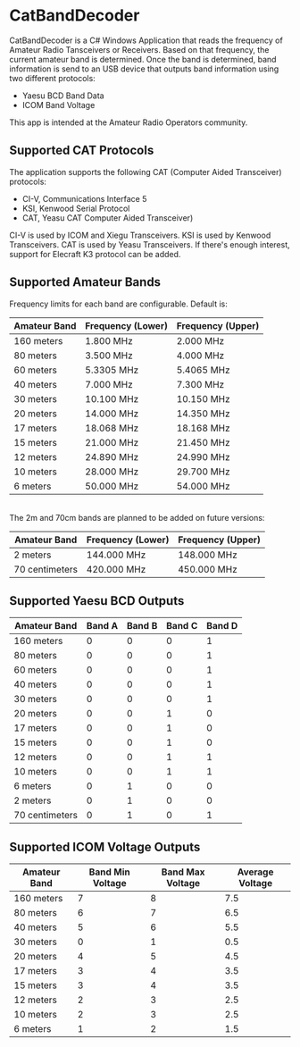 # CatBandDecoder

CatBandDecoder is a C# Windows Application that reads the frequency of Amateur Radio Tansceivers or Receivers.
Based on that frequency, the current amateur band is determined.
Once the band is determined, band information is send to an USB device that outputs band information using two different protocols:

- Yaesu BCD Band Data
- ICOM Band Voltage

This app is intended at the Amateur Radio Operators community.

## Supported CAT Protocols

The application supports the following CAT (Computer Aided Transceiver) protocols:

- CI-V, Communications Interface 5
- KSI, Kenwood Serial Protocol
- CAT, Yeasu CAT Computer Aided Transceiver)

CI-V is used by ICOM and Xiegu Transceivers. KSI is used by Kenwood Transceivers. CAT is used by Yeasu Transceivers.
If there's enough interest, support for Elecraft K3 protocol can be added.

## Supported Amateur Bands

Frequency limits for each band are configurable. Default is:

| Amateur Band     | Frequency (Lower) | Frequency (Upper) |
|------------------|-------------------|-------------------|
| 160 meters       | 1.800 MHz         | 2.000 MHz         |
| 80 meters        | 3.500 MHz         | 4.000 MHz         |
| 60 meters        | 5.3305 MHz        | 5.4065 MHz        |
| 40 meters        | 7.000 MHz         | 7.300 MHz         |
| 30 meters        | 10.100 MHz        | 10.150 MHz        |
| 20 meters        | 14.000 MHz        | 14.350 MHz        |
| 17 meters        | 18.068 MHz        | 18.168 MHz        |
| 15 meters        | 21.000 MHz        | 21.450 MHz        |
| 12 meters        | 24.890 MHz        | 24.990 MHz        |
| 10 meters        | 28.000 MHz        | 29.700 MHz        |
| 6 meters         | 50.000 MHz        | 54.000 MHz        |
<br>
The 2m and 70cm bands are planned to be added on future versions:

| Amateur Band     | Frequency (Lower) | Frequency (Upper) |
|------------------|-------------------|-------------------|
| 2 meters         | 144.000 MHz       | 148.000 MHz       |
| 70 centimeters   | 420.000 MHz       | 450.000 MHz       |

## Supported Yaesu BCD Outputs

| Amateur Band     | Band A | Band B | Band C | Band D |
|------------------|--------|--------|--------|--------|
| 160 meters       |   0    |   0    |   0    |   1    |
| 80 meters        |   0    |   0    |   0    |   1    |
| 60 meters        |   0    |   0    |   0    |   1    |
| 40 meters        |   0    |   0    |   0    |   1    |
| 30 meters        |   0    |   0    |   0    |   1    |
| 20 meters        |   0    |   0    |   1    |   0    |
| 17 meters        |   0    |   0    |   1    |   0    |
| 15 meters        |   0    |   0    |   1    |   0    |
| 12 meters        |   0    |   0    |   1    |   1    |
| 10 meters        |   0    |   0    |   1    |   1    |
| 6 meters         |   0    |   1    |   0    |   0    |
| 2 meters         |   0    |   1    |   0    |   0    |
| 70 centimeters   |   0    |   1    |   0    |   1    |

## Supported ICOM Voltage Outputs

| Amateur Band     | Band Min Voltage | Band Max Voltage | Average Voltage |
|------------------|------------------|------------------|-----------------|
| 160 meters       | 7                | 8                | 7.5             |
| 80 meters        | 6                | 7                | 6.5             |
| 40 meters        | 5                | 6                | 5.5             |
| 30 meters        | 0                | 1                | 0.5             |
| 20 meters        | 4                | 5                | 4.5             |
| 17 meters        | 3                | 4                | 3.5             |
| 15 meters        | 3                | 4                | 3.5             |
| 12 meters        | 2                | 3                | 2.5             |
| 10 meters        | 2                | 3                | 2.5             |
| 6 meters         | 1                | 2                | 1.5             |

